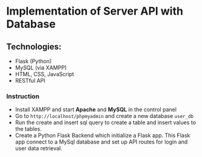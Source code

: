 # Implementation of Server API with Database

## Technologies:
- Flask (Python)
- MySQL (via XAMPP)
- HTML, CSS, JavaScript
- RESTful API

### Instruction
* Install XAMPP and start **Apache** and **MySQL** in the control panel  
* Go to `http://localhost/phpmyadmin` and create a new database `user_db`  
* Run the create and insert sql query to create a table and insert values to the tables.
* Create a Python Flask Backend which initialize a Flask app. This Flask app connect to a MySql database and set up API routes for login and user data retrieval.
  
  





